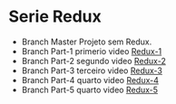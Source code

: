# Serie Redux

- Branch Master Projeto sem Redux.
- Branch Part-1 primerio video [Redux-1](https://youtu.be/vbLdVZiYBu0)
- Branch Part-2 segundo video [Redux-2](https://youtu.be/4LIcojw7484)
- Branch Part-3 terceiro video [Redux-3](https://youtu.be/q0cca7fcpJ0)
- Branch Part-4 quarto video [Redux-4](https://youtu.be/SpZ3lnT_AbM)
- Branch Part-5 quarto video [Redux-5](https://youtu.be/QT_nWZwRdLg)
